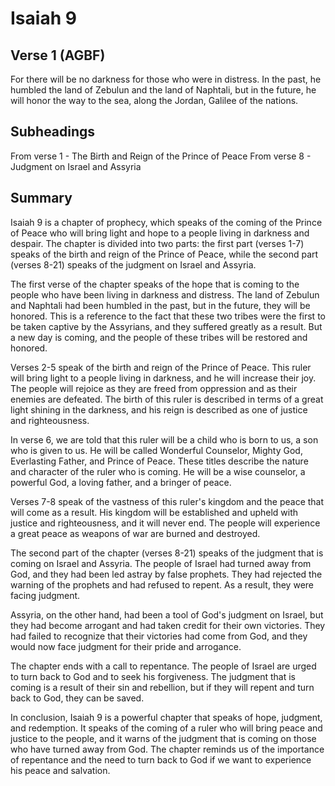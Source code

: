 # Isaiah 9

## Verse 1 (AGBF)

For there will be no darkness for those who were in distress. In the past, he humbled the land of Zebulun and the land of Naphtali, but in the future, he will honor the way to the sea, along the Jordan, Galilee of the nations.

## Subheadings

From verse 1 - The Birth and Reign of the Prince of Peace
From verse 8 - Judgment on Israel and Assyria

## Summary

Isaiah 9 is a chapter of prophecy, which speaks of the coming of the Prince of Peace who will bring light and hope to a people living in darkness and despair. The chapter is divided into two parts: the first part (verses 1-7) speaks of the birth and reign of the Prince of Peace, while the second part (verses 8-21) speaks of the judgment on Israel and Assyria.

The first verse of the chapter speaks of the hope that is coming to the people who have been living in darkness and distress. The land of Zebulun and Naphtali had been humbled in the past, but in the future, they will be honored. This is a reference to the fact that these two tribes were the first to be taken captive by the Assyrians, and they suffered greatly as a result. But a new day is coming, and the people of these tribes will be restored and honored.

Verses 2-5 speak of the birth and reign of the Prince of Peace. This ruler will bring light to a people living in darkness, and he will increase their joy. The people will rejoice as they are freed from oppression and as their enemies are defeated. The birth of this ruler is described in terms of a great light shining in the darkness, and his reign is described as one of justice and righteousness.

In verse 6, we are told that this ruler will be a child who is born to us, a son who is given to us. He will be called Wonderful Counselor, Mighty God, Everlasting Father, and Prince of Peace. These titles describe the nature and character of the ruler who is coming. He will be a wise counselor, a powerful God, a loving father, and a bringer of peace.

Verses 7-8 speak of the vastness of this ruler's kingdom and the peace that will come as a result. His kingdom will be established and upheld with justice and righteousness, and it will never end. The people will experience a great peace as weapons of war are burned and destroyed.

The second part of the chapter (verses 8-21) speaks of the judgment that is coming on Israel and Assyria. The people of Israel had turned away from God, and they had been led astray by false prophets. They had rejected the warning of the prophets and had refused to repent. As a result, they were facing judgment.

Assyria, on the other hand, had been a tool of God's judgment on Israel, but they had become arrogant and had taken credit for their own victories. They had failed to recognize that their victories had come from God, and they would now face judgment for their pride and arrogance.

The chapter ends with a call to repentance. The people of Israel are urged to turn back to God and to seek his forgiveness. The judgment that is coming is a result of their sin and rebellion, but if they will repent and turn back to God, they can be saved.

In conclusion, Isaiah 9 is a powerful chapter that speaks of hope, judgment, and redemption. It speaks of the coming of a ruler who will bring peace and justice to the people, and it warns of the judgment that is coming on those who have turned away from God. The chapter reminds us of the importance of repentance and the need to turn back to God if we want to experience his peace and salvation.